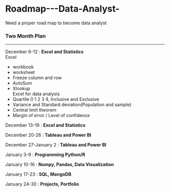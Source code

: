 # Roadmap---Data-Analyst-
Need a proper road map to become data analyst
### Two Month Plan
---
December 6-12 : **Excel and Statistics**<br>
Excel
- workbook
- worksheet
- Freeze column and row
- AutoSum
- Xlookup<br>
Excel for data analysis
- Quartile  0 1 2 3 4, Inclusive and Exclusive
- Variance and Standard deviation(Population and sample)
- Central limit theorem
- Margin of error / Level of confidence<br>

December 13-19 : **Excel and Statistics**

December 20-26 : **Tableau and Power BI**

December 27-January 2 : **Tableau and Power BI**

January 3-9 : **Programming Python/R**

January 10-16 : **Numpy, Pandas, Data Visualization**

January 17-23 : **SQL, MangoDB**

January 24-30 : **Projects, Portfolio**
